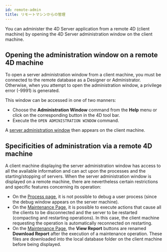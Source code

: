 ```yaml
---
id: remote-admin
title: リモートマシンからの管理
---
```


You can administer the 4D Server application from a remote 4D (client machine) by opening the 4D Server administration window on the client machine.

## Opening the administration window on a remote 4D machine

To open a server administration window from a client machine, you must be connected to the remote database as a Designer or Administrator. Otherwise, when you attempt to open the administration window, a privilege error (-9991) is generated.

This window can be accessed in one of two manners:

- Choose the **Administration Window** command from the **Help** menu or click on the corresponding button in the 4D tool bar.
- Execute the `OPEN ADMINISTRATION WINDOW` command.

A [server administration window](monitor.md) then appears on the client machine.


## Specificities of administration via a remote 4D machine

A client machine displaying the server administration window has access to all the available information and can act upon the processes and the starting/stopping of servers. When the server administration window is displayed on a remote machine, there are nevertheless certain restrictions and specific features concerning its operation:

- On the [Process page](processes.md), it is not possible to debug a user process (since the debug window appears on the server machine).
- On the [Maintenance Page](maintenance.md), it is possible to execute actions that cause all the clients to be disconnected and the server to be restarted (compacting and restarting operations). In this case, the client machine requesting the operation is automatically reconnected on restarting.
- On the [Maintenance Page](maintenance.md), the **View Report** buttons are renamed **Download Report** after the execution of a maintenance operation. These files are downloaded into the local database folder on the client machine before being displayed.